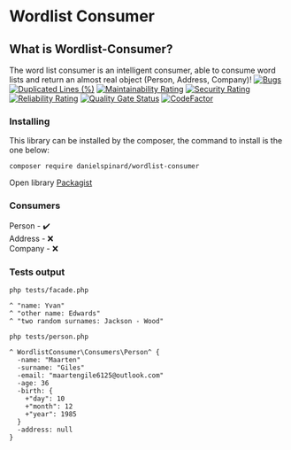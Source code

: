 # Wordlist Consumer

## What is Wordlist-Consumer?
The word list consumer is an intelligent consumer, able to consume word lists and return an almost real object (Person, Address, Company)!
[![Bugs](https://sonarcloud.io/api/project_badges/measure?project=danielspinard_wordlist-consumer&metric=bugs)](https://sonarcloud.io/dashboard?id=danielspinard_wordlist-consumer)
[![Duplicated Lines (%)](https://sonarcloud.io/api/project_badges/measure?project=danielspinard_wordlist-consumer&metric=duplicated_lines_density)](https://sonarcloud.io/dashboard?id=danielspinard_wordlist-consumer)
[![Maintainability Rating](https://sonarcloud.io/api/project_badges/measure?project=danielspinard_wordlist-consumer&metric=sqale_rating)](https://sonarcloud.io/dashboard?id=danielspinard_wordlist-consumer)
[![Security Rating](https://sonarcloud.io/api/project_badges/measure?project=danielspinard_wordlist-consumer&metric=security_rating)](https://sonarcloud.io/dashboard?id=danielspinard_wordlist-consumer)
[![Reliability Rating](https://sonarcloud.io/api/project_badges/measure?project=danielspinard_wordlist-consumer&metric=reliability_rating)](https://sonarcloud.io/dashboard?id=danielspinard_wordlist-consumer)
[![Quality Gate Status](https://sonarcloud.io/api/project_badges/measure?project=danielspinard_wordlist-consumer&metric=alert_status)](https://sonarcloud.io/dashboard?id=danielspinard_wordlist-consumer)
[![CodeFactor](https://www.codefactor.io/repository/github/danielspinard/wordlist-consumer/badge)](https://www.codefactor.io/repository/github/danielspinard/wordlist-consumer)


### Installing
This library can be installed by the composer, the command to install is the one below:
```
composer require danielspinard/wordlist-consumer
```
Open library [Packagist](https://packagist.org/packages/danielspinard/wordlist-consumer)

### Consumers
Person - ✔️ <br>
Address - ❌ <br>
Company - ❌

### Tests output
```
php tests/facade.php 

^ "name: Yvan"
^ "other name: Edwards"
^ "two random surnames: Jackson - Wood"
```
```
php tests/person.php 

^ WordlistConsumer\Consumers\Person^ {
  -name: "Maarten"
  -surname: "Giles"
  -email: "maartengile6125@outlook.com"
  -age: 36
  -birth: {
    +"day": 10
    +"month": 12
    +"year": 1985
  }
  -address: null
}
```
